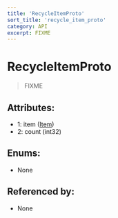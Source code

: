 ```yaml
---
title: 'RecycleItemProto'
sort_title: 'recycle_item_proto'
category: API
excerpt: FIXME
---
```


# RecycleItemProto

> FIXME

## Attributes:

- 1: item ([Item](../../enums/Item/))
- 2: count (int32)

## Enums:

- None

## Referenced by:

- None
